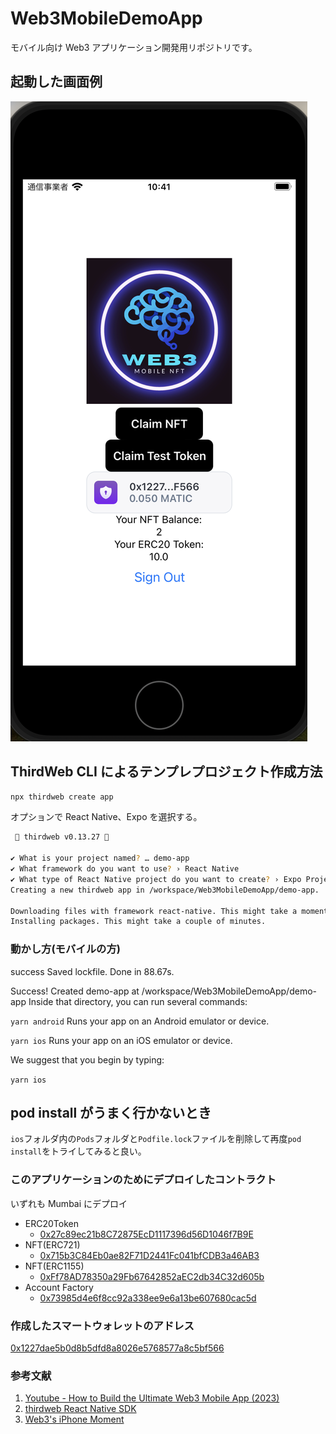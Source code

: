# Web3MobileDemoApp

モバイル向け Web3 アプリケーション開発用リポジトリです。

## 起動した画面例

![](./assets/4.png)

## ThirdWeb CLI によるテンプレプロジェクト作成方法

```bash
npx thirdweb create app
```

オプションで React Native、Expo を選択する。

```bash
 💎 thirdweb v0.13.27 💎

✔ What is your project named? … demo-app
✔ What framework do you want to use? › React Native
✔ What type of React Native project do you want to create? › Expo Project
Creating a new thirdweb app in /workspace/Web3MobileDemoApp/demo-app.

Downloading files with framework react-native. This might take a moment.
Installing packages. This might take a couple of minutes.
```

### 動かし方(モバイルの方)

success Saved lockfile.
Done in 88.67s.

Success! Created demo-app at /workspace/Web3MobileDemoApp/demo-app
Inside that directory, you can run several commands:

`yarn android`
Runs your app on an Android emulator or device.

`yarn ios`
Runs your app on an iOS emulator or device.

We suggest that you begin by typing:

`yarn ios`

## pod install がうまく行かないとき

`ios`フォルダ内の`Pods`フォルダと`Podfile.lock`ファイルを削除して再度`pod install`をトライしてみると良い。

### このアプリケーションのためにデプロイしたコントラクト

いずれも Mumbai にデプロイ

- ERC20Token
  - [0x27c89ec21b8C72875EcD1117396d56D1046f7B9E](https://mumbai.polygonscan.com/address/0x27c89ec21b8C72875EcD1117396d56D1046f7B9E)
- NFT(ERC721)
  - [0x715b3C84Eb0ae82F71D2441Fc041bfCDB3a46AB3](https://mumbai.polygonscan.com/address/0x715b3C84Eb0ae82F71D2441Fc041bfCDB3a46AB3)
- NFT(ERC1155)
  - [0xFf78AD78350a29Fb67642852aEC2db34C32d605b](https://mumbai.polygonscan.com/address/0xFf78AD78350a29Fb67642852aEC2db34C32d605b)
- Account Factory
  - [0x73985d4e6f8cc92a338ee9e6a13be607680cac5d](https://mumbai.polygonscan.com/address/0x73985d4e6f8cc92a338ee9e6a13be607680cac5d)

### 作成したスマートウォレットのアドレス

[0x1227dae5b0d8b5dfd8a8026e5768577a8c5bf566](https://mumbai.polygonscan.com/address/0x1227dae5b0d8b5dfd8a8026e5768577a8c5bf566)

### 参考文献

1. [Youtube - How to Build the Ultimate Web3 Mobile App (2023)](https://www.youtube.com/watch?v=73YzK0SLfbQ)
2. [thirdweb React Native SDK](https://portal.thirdweb.com/react-native?ref=blog.thirdweb.com)
3. [Web3's iPhone Moment](https://newsletter.thirdweb.com/p/web3-iphone-moment-mobile-sdk-launch)
